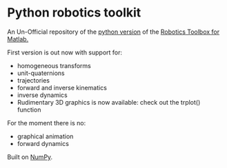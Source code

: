 Python robotics toolkit
========================

An Un-Official repository of the [python version](https://code.google.com/p/robotics-toolbox-python/) of the
[Robotics Toolbox for Matlab.](http://petercorke.com/Robotics_Toolbox.html)

First version is out now with support for:

* homogeneous transforms
* unit-quaternions
* trajectories
* forward and inverse kinematics
* inverse dynamics
* Rudimentary 3D graphics is now available: check out the trplot() function

For the moment there is no:

* graphical animation
* forward dynamics


Built on [NumPy](http://www.scipy.org/Documentation).
